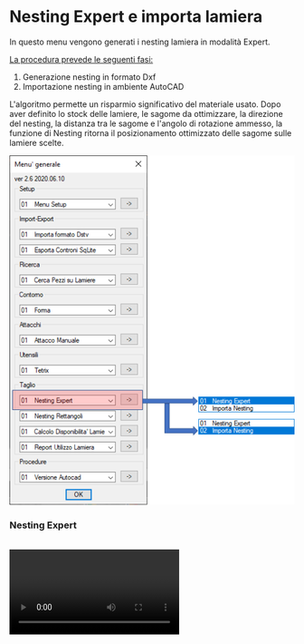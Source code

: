 # Nesting Expert e importa lamiera

In questo menu vengono generati i nesting lamiera in modalità Expert.

<u>La procedura prevede le seguenti fasi:</u>

1. Generazione nesting in formato Dxf
2. Importazione nesting in ambiente AutoCAD

L'algoritmo permette un risparmio significativo del materiale usato. Dopo aver definito lo stock delle lamiere, le sagome da ottimizzare, la direzione del nesting, la distanza tra le sagome e l'angolo di rotazione ammesso, la funzione di Nesting ritorna il posizionamento ottimizzato delle sagome sulle lamiere scelte.

![Nesting Expert e importa lamiera](/public/taglio/nesting-expert-e-importa-lamiera.png)

### Nesting Expert

<br />

<video controls>
    <source src="/public/taglio/nesting-expert.mp4" type="video/mp4">
</video>
